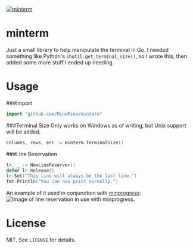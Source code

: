 [![minterm](https://godoc.org/github.com/MinoMino/minterm?status.svg)](https://godoc.org/github.com/MinoMino/minterm)

# minterm

Just a small library to help manipulate the terminal in Go.
I needed something like Python's `shutil.get_terminal_size()`,
so I wrote this, then added some more stuff I ended up needing.

# Usage

###Import
```go
import "github.com/MinoMino/minterm"
```

###Terminal Size
Only works on Windows as of writing, but Unix support will be added.
```go
columns, rows, err := minterm.TerminalSize()
```

###Line Reservation
```go
lr, _ := NewLineReserver()
defer lr.Release()
lr.Set("This line will always be the last line.")
fmt.Println("You can now print normally.")
```
An example of it used in conjunction with [minprogress](https://github.com/MinoMino/minprogress):
![Image of line reservation in use with minprogress.](http://minomino.org/screenshots/mkuJ_2016-11-23_06-59-57.gif)

# License

MIT. See `LICENSE` for details.

